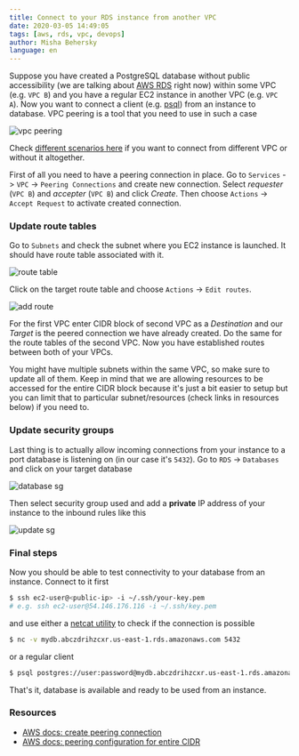 ```yaml
---
title: Connect to your RDS instance from another VPC
date: 2020-03-05 14:49:05
tags: [aws, rds, vpc, devops]
author: Misha Behersky
language: en
---
```


Suppose you have created a PostgreSQL database without public accessibility (we are talking about [AWS RDS](https://aws.amazon.com/rds/) right now) within some VPC (e.g. `VPC B`) and you have a regular EC2 instance in another VPC (e.g. `VPC A`). Now you want to connect a client (e.g. [psql](https://www.postgresql.org/docs/9.6/app-psql.html)) from an instance to database. VPC peering is a tool that you need to use in such a case

![vpc peering](/old/article/b09bcabcc27936b3ab95ae567b7a2276.png)

Check [different scenarios here](https://docs.aws.amazon.com/AmazonRDS/latest/UserGuide/USER_VPC.Scenarios.html) if you want to connect from different VPC or without it altogether.

First of all you need to have a peering connection in place. Go to `Services` -> `VPC` -> `Peering Connections` and create new connection. Select *requester* (`VPC B`) and *accepter* (`VPC B`) and click *Create*. Then choose `Actions` -> `Accept Request` to activate created connection.

### Update route tables
Go to `Subnets` and check the subnet where you EC2 instance is launched. It should have route table associated with it.

![route table](/old/article/60c2372c1bf83e889ce4e0b22f57e32a.png)

Click on the target route table and choose `Actions` -> `Edit routes`.

![add route](/old/article/b7d95dd0bf083181b3d10ab7c463a579.png)

For the first VPC enter CIDR block of second VPC as a *Destination* and our *Target* is the peered connection we have already created. Do the same for the route tables of the second VPC. Now you have established routes between both of your VPCs.

You might have multiple subnets within the same VPC, so make sure to update all of them. Keep in mind that we are allowing resources to be accessed for the entire CIDR block because it's just a bit easier to setup but you can limit that to particular subnet/resources (check links in resources below) if you need to.

### Update security groups
Last thing is to actually allow incoming connections from your instance to a port database is listening on (in our case it's `5432`). Go to `RDS` -> `Databases` and click on your target database

![database sg](/old/article/58ca8979e135341ca7cc1c59678b7530.png)

Then select security group used and add a **private** IP address of your instance to the inbound rules like this

![update sg](/old/article/b899ad8d9f883889b6c3fd0053ea1fff.png)


### Final steps
Now you should be able to test connectivity to your database from an instance. Connect to it first

```bash
$ ssh ec2-user@<public-ip> -i ~/.ssh/your-key.pem
# e.g. ssh ec2-user@54.146.176.116 -i ~/.ssh/key.pem
```

and use either a [netcat utility](https://en.wikipedia.org/wiki/Netcat) to check if the connection is possible

```bash
$ nc -v mydb.abczdrihzcxr.us-east-1.rds.amazonaws.com 5432
```
or a regular client

```bash
$ psql postgres://user:password@mydb.abczdrihzcxr.us-east-1.rds.amazonaws.com:5432/database
```

That's it, database is available and ready to be used from an instance.

### Resources

* [AWS docs: create peering connection](https://docs.aws.amazon.com/vpc/latest/peering/create-vpc-peering-connection.html)
* [AWS docs: peering configuration for entire CIDR](https://docs.aws.amazon.com/vpc/latest/peering/peering-configurations-full-access.html#two-vpcs-full-access)
